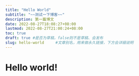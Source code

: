 ```yaml
---
title: "Hello World"
subtitle: "~~测试一下博客~~"
description: 第一篇博文
date: 2022-08-27T18:08:27+08:00
lastmod: 2022-08-27T21:00:24+08:00
toc: true
draft: true #是否为草稿，false则不是草稿、会发布
slug: hello-world     #文章别名，用来做永久链接，下方会详细说明
---
```


# Hello world!
